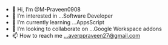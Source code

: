 - 👋 Hi, I’m @M-Praveen0908
- 👀 I’m interested in ...Software Developer
- 🌱 I’m currently learning ...AppsScript
- 💞️ I’m looking to collaborate on ...Google Workspace addons
- 📫 How to reach me ...averppraveen27@gmail.com

<!---
M-Praveen0908/M-Praveen0908 is a ✨ special ✨ repository because its `README.md` (this file) appears on your GitHub profile.
You can click the Preview link to take a look at your changes.
--->
